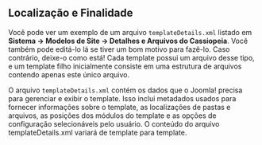 <!-- Filename: J4.x:Cassiopeia_templateDetails.xml / Display title: Cassiopeia templateDetails.xml  -->

## Localização e Finalidade

Você pode ver um exemplo de um arquivo `templateDetails.xml` listado em
**Sistema → Modelos de Site → Detalhes e Arquivos do Cassiopeia**. Você
também pode editá-lo lá se tiver um bom motivo para fazê-lo. Caso contrário, deixe-o
como está! Cada template possui um arquivo desse tipo, e um template filho inicialmente
consiste em uma estrutura de arquivos contendo apenas este único arquivo.

O arquivo `templateDetails.xml` contém os dados que o Joomla! precisa para
gerenciar e exibir o template. Isso inclui metadados usados para fornecer
informações sobre o template, as localizações de pastas e arquivos, as
posições dos módulos do template e as opções de configuração selecionáveis pelo usuário.
O conteúdo do arquivo templateDetails.xml variará de template para
template.

